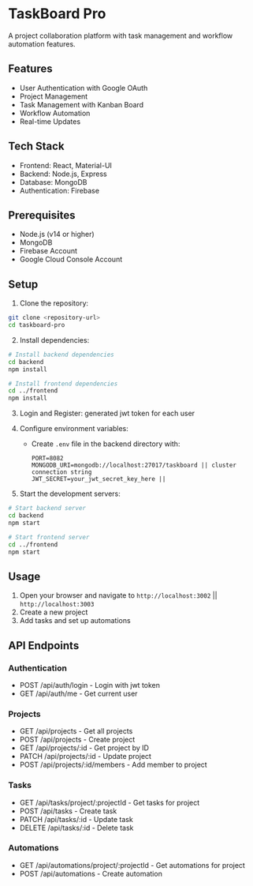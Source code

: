 # TaskBoard Pro

A project collaboration platform with task management and workflow automation features.

## Features

* User Authentication with Google OAuth
* Project Management
* Task Management with Kanban Board
* Workflow Automation
* Real-time Updates

## Tech Stack

* Frontend: React, Material-UI
* Backend: Node.js, Express
* Database: MongoDB
* Authentication: Firebase

## Prerequisites

* Node.js (v14 or higher)
* MongoDB
* Firebase Account
* Google Cloud Console Account

## Setup

1. Clone the repository:

```bash
git clone <repository-url>
cd taskboard-pro
```

2. Install dependencies:

```bash
# Install backend dependencies
cd backend
npm install

# Install frontend dependencies
cd ../frontend
npm install
```

3. Login and Register:
   generated jwt token for each user
   

4. Configure environment variables:

   * Create `.env` file in the backend directory with:

     ```
     PORT=8082
     MONGODB_URI=mongodb://localhost:27017/taskboard || cluster connection string
     JWT_SECRET=your_jwt_secret_key_here || 
     ```

5. Start the development servers:

```bash
# Start backend server
cd backend
npm start

# Start frontend server
cd ../frontend
npm start
```

## Usage

1. Open your browser and navigate to `http://localhost:3002` || `http://localhost:3003`
2. Create a new project
3. Add tasks and set up automations

## API Endpoints

### Authentication

* POST /api/auth/login - Login with jwt token
* GET /api/auth/me - Get current user

### Projects

* GET /api/projects - Get all projects
* POST /api/projects - Create project
* GET /api/projects/\:id - Get project by ID
* PATCH /api/projects/\:id - Update project
* POST /api/projects/\:id/members - Add member to project

### Tasks

* GET /api/tasks/project/\:projectId - Get tasks for project
* POST /api/tasks - Create task
* PATCH /api/tasks/\:id - Update task
* DELETE /api/tasks/\:id - Delete task

### Automations

* GET /api/automations/project/\:projectId - Get automations for project
* POST /api/automations - Create automation


